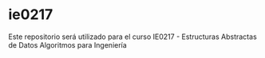 # ie0217
Este repositorio será utilizado para el curso IE0217 - Estructuras Abstractas de Datos Algoritmos para Ingeniería 
